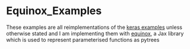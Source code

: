 # Equinox_Examples

These examples are all reimplementations of the [keras examples](https://keras.io/examples/) unless otherwise stated and I am implementing them with [equinox](https://github.com/patrick-kidger/equinox), a Jax library which is used to represent parameterised functions as pytrees
